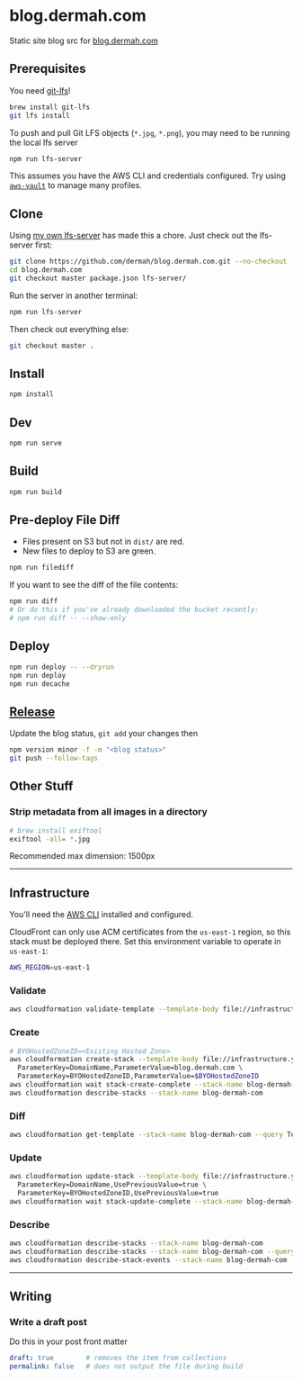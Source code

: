 # blog.dermah.com

Static site blog src for [blog.dermah.com](https://blog.dermah.com)

## Prerequisites

You need [git-lfs](https://git-lfs.github.com/)!

```bash
brew install git-lfs
git lfs install
```

To push and pull Git LFS objects (`*.jpg`, `*.png`), you may need to be running the local lfs server

```bash
npm run lfs-server
```

This assumes you have the AWS CLI and credentials configured. Try using [`aws-vault`](https://github.com/99designs/aws-vault) to manage many profiles.

## Clone

Using [my own lfs-server](https://blog.dermah.com/2020/05/26/how-to-be-stingy-git-lfs-on-your-own-s3-bucket/) has made this a chore. Just check out the lfs-server first:

```bash
git clone https://github.com/dermah/blog.dermah.com.git --no-checkout
cd blog.dermah.com
git checkout master package.json lfs-server/
```

Run the server in another terminal:

```bash
npm run lfs-server
```

Then check out everything else:

```bash
git checkout master .
```

## Install

```bash
npm install
```

## Dev

```bash
npm run serve
```

## Build

```bash
npm run build
```

## Pre-deploy File Diff

* Files present on S3 but not in `dist/` are red.
* New files to deploy to S3 are green.

```bash
npm run filediff
```

If you want to see the diff of the file contents:

```bash
npm run diff
# Or do this if you've already downloaded the bucket recently:
# npm run diff -- --show-only
```

## Deploy

```bash
npm run deploy -- --dryrun
npm run deploy
npm run decache
```

## [Release](https://github.com/Dermah/blog.dermah.com/releases)

Update the blog status, `git add` your changes then

```bash
npm version minor -f -m "<blog status>"
git push --follow-tags
```

## Other Stuff

### Strip metadata from all images in a directory

```bash
# brew install exiftool
exiftool -all= *.jpg
```

Recommended max dimension: 1500px

---
## Infrastructure

You'll need the [AWS CLI](https://aws.amazon.com/cli/) installed and configured.

CloudFront can only use ACM certificates from the `us-east-1` region, so this stack must be deployed there. Set this environment variable to operate in `us-east-1`:

```bash
AWS_REGION=us-east-1
```

### Validate

```bash
aws cloudformation validate-template --template-body file://infrastructure.yml
```

### Create

```bash
# BYOHostedZoneID=<Existing Hosted Zone>
aws cloudformation create-stack --template-body file://infrastructure.yml --stack-name blog-dermah-com --parameters \
  ParameterKey=DomainName,ParameterValue=blog.dermah.com \
  ParameterKey=BYOHostedZoneID,ParameterValue=$BYOHostedZoneID
aws cloudformation wait stack-create-complete --stack-name blog-dermah-com
aws cloudformation describe-stacks --stack-name blog-dermah-com
```

### Diff
```bash
aws cloudformation get-template --stack-name blog-dermah-com --query TemplateBody --output text | git diff --no-index - infrastructure.yml
```
### Update

```bash
aws cloudformation update-stack --template-body file://infrastructure.yml --stack-name blog-dermah-com --parameters \
  ParameterKey=DomainName,UsePreviousValue=true \
  ParameterKey=BYOHostedZoneID,UsePreviousValue=true
aws cloudformation wait stack-update-complete --stack-name blog-dermah-com
```

### Describe

```bash
aws cloudformation describe-stacks --stack-name blog-dermah-com
aws cloudformation describe-stacks --stack-name blog-dermah-com --query "Stacks[0].Outputs"
aws cloudformation describe-stack-events --stack-name blog-dermah-com --query "StackEvents[*].{ID:LogicalResourceId,Type:ResourceType,Status:ResourceStatus,Time:Timestamp,Reason:ResourceStatusReason}"
```

---

## Writing

### Write a draft post

Do this in your post front matter
```yaml
draft: true        # removes the item from collections
permalink: false   # does not output the file during build
```